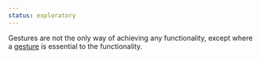 ```yaml
---
status: exploratory
---
```


Gestures are not the only way of achieving any functionality, except where a [gesture](#dfn-gesture) is essential to the functionality.
